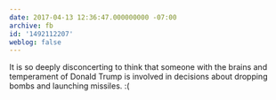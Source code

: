 ```yaml
---
date: 2017-04-13 12:36:47.000000000 -07:00
archive: fb
id: '1492112207'
weblog: false
---
```


It is so deeply disconcerting to think that someone with the brains and temperament of Donald Trump is involved in decisions about dropping bombs and launching missiles. :(
